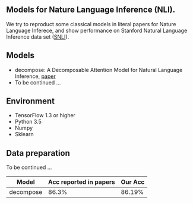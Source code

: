## Models for Nature Language Inference (NLI).

We try to reproduct some classical models in literal papers for Nature Language Inferece, and show performance on Stanford Natural Language Inference data set ([SNLI](https://nlp.stanford.edu/projects/snli/)). 

## Models
- decompose: A Decomposable Attention Model for Natural Language Inference, [paper](http://www.aclweb.org/anthology/D16-1244)
- To be continued ...

## Environment
- TensorFlow 1.3 or higher
- Python 3.5
- Numpy
- Sklearn

## Data preparation
To be continued ...


Model          | Acc reported in papers  | Our Acc
------------   | -------------           | -------------
decompose      | 86.3%                   | 86.19%
